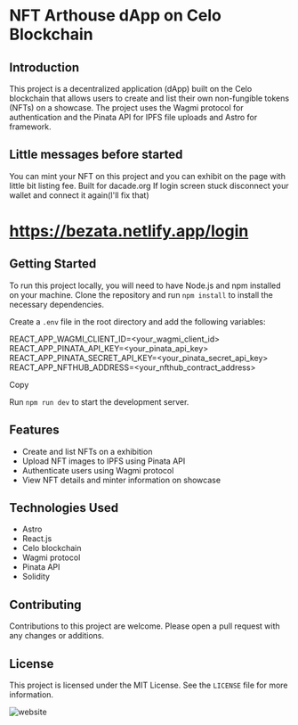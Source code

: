 

# NFT Arthouse dApp on Celo Blockchain

## Introduction

This project is a decentralized application (dApp) built on the Celo blockchain that allows users to create and list their own non-fungible tokens (NFTs) on a showcase. The project uses the Wagmi protocol for authentication and the Pinata API for IPFS file uploads and Astro for framework.

## Little messages before started
 You can mint your NFT on this project and you can exhibit on the page with little bit listing fee. Built for dacade.org
 If login screen stuck disconnect your wallet and connect it again(I'll fix that)
# https://bezata.netlify.app/login

## Getting Started

To run this project locally, you will need to have Node.js and npm installed on your machine. Clone the repository and run `npm install` to install the necessary dependencies.

Create a `.env` file in the root directory and add the following variables:

REACT_APP_WAGMI_CLIENT_ID=<your_wagmi_client_id>
REACT_APP_PINATA_API_KEY=<your_pinata_api_key>
REACT_APP_PINATA_SECRET_API_KEY=<your_pinata_secret_api_key>
REACT_APP_NFTHUB_ADDRESS=<your_nfthub_contract_address>

Copy

Run `npm run dev` to start the development server.

## Features

* Create and list NFTs on a exhibition
* Upload NFT images to IPFS using Pinata API
* Authenticate users using Wagmi protocol
* View NFT details and minter information on showcase

## Technologies Used
* Astro
* React.js
* Celo blockchain
* Wagmi protocol
* Pinata API
* Solidity

## Contributing

Contributions to this project are welcome. Please open a pull request with any changes or additions.

## License

This project is licensed under the MIT License. See the `LICENSE` file for more information.

![website](https://user-images.githubusercontent.com/61169260/233833339-a6416016-49b9-4920-a3a0-ed383b1db145.png)

